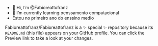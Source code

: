 - 👋 Hi, I’m @Fabioreattofranz
- 🌱 I’m currently learning  penssamento computacional
- Estou no primeiro ano do enssino medio

Fabioreattofranz/Fabioreattofranz is a ✨ special ✨ repository because its `README.md` (this file) appears on your GitHub profile.
You can click the Preview link to take a look at your changes.

